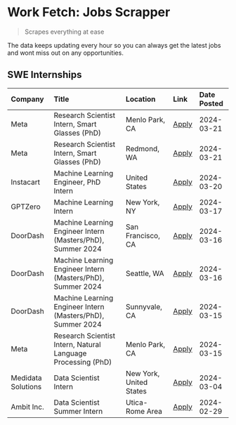 # Work Fetch: Jobs Scrapper
> Scrapes everything at ease

The data keeps updating every hour so you can always get the latest jobs and wont miss out on any opportunities.

## SWE Internships
<!--START_SECTION:workfetch-->
| Company            | Title                                                        | Location                | Link                                                                                                                                                                                                                                                                 | Date Posted   |
|:-------------------|:-------------------------------------------------------------|:------------------------|:---------------------------------------------------------------------------------------------------------------------------------------------------------------------------------------------------------------------------------------------------------------------|:--------------|
| Meta               | Research Scientist Intern, Smart Glasses (PhD)               | Menlo Park, CA          | [Apply](https://www.linkedin.com/jobs/view/research-scientist-intern-smart-glasses-phd-at-meta-3811308332?position=13&pageNum=0&refId=Iursm0yYtUkWDiZogmDJUA%3D%3D&trackingId=Zbh6YRqNYPNei3U2vGGFxA%3D%3D&trk=public_jobs_jserp-result_search-card)                 | 2024-03-21    |
| Meta               | Research Scientist Intern, Smart Glasses (PhD)               | Redmond, WA             | [Apply](https://www.linkedin.com/jobs/view/research-scientist-intern-smart-glasses-phd-at-meta-3811304794?position=14&pageNum=0&refId=Iursm0yYtUkWDiZogmDJUA%3D%3D&trackingId=RtW8KZ7VNJcxjmWYjQ0ygw%3D%3D&trk=public_jobs_jserp-result_search-card)                 | 2024-03-21    |
| Instacart          | Machine Learning Engineer, PhD Intern                        | United States           | [Apply](https://www.linkedin.com/jobs/view/machine-learning-engineer-phd-intern-at-instacart-3815634369?position=5&pageNum=0&refId=Iursm0yYtUkWDiZogmDJUA%3D%3D&trackingId=UZfl1vnF8fbZ9HtJxhnz4g%3D%3D&trk=public_jobs_jserp-result_search-card)                    | 2024-03-20    |
| GPTZero            | Machine Learning Intern                                      | New York, NY            | [Apply](https://www.linkedin.com/jobs/view/machine-learning-intern-at-gptzero-3860723963?position=11&pageNum=0&refId=Iursm0yYtUkWDiZogmDJUA%3D%3D&trackingId=NPBQ%2FouoD0j26as6ISwrFw%3D%3D&trk=public_jobs_jserp-result_search-card)                                | 2024-03-17    |
| DoorDash           | Machine Learning Engineer Intern (Masters/PhD), Summer 2024  | San Francisco, CA       | [Apply](https://www.linkedin.com/jobs/view/machine-learning-engineer-intern-masters-phd-summer-2024-at-doordash-3736457737?position=3&pageNum=0&refId=Iursm0yYtUkWDiZogmDJUA%3D%3D&trackingId=m0r5n3oJdezwF56Vtlwzgg%3D%3D&trk=public_jobs_jserp-result_search-card) | 2024-03-16    |
| DoorDash           | Machine Learning Engineer Intern (Masters/PhD), Summer 2024  | Seattle, WA             | [Apply](https://www.linkedin.com/jobs/view/machine-learning-engineer-intern-masters-phd-summer-2024-at-doordash-3736455966?position=4&pageNum=0&refId=Iursm0yYtUkWDiZogmDJUA%3D%3D&trackingId=eMR2XYpEXhvKg8KvsyCqpg%3D%3D&trk=public_jobs_jserp-result_search-card) | 2024-03-16    |
| DoorDash           | Machine Learning Engineer Intern (Masters/PhD), Summer 2024  | Sunnyvale, CA           | [Apply](https://www.linkedin.com/jobs/view/machine-learning-engineer-intern-masters-phd-summer-2024-at-doordash-3736454973?position=2&pageNum=0&refId=Iursm0yYtUkWDiZogmDJUA%3D%3D&trackingId=cNk9DqcND7MGfkLxnSNhCQ%3D%3D&trk=public_jobs_jserp-result_search-card) | 2024-03-15    |
| Meta               | Research Scientist Intern, Natural Language Processing (PhD) | Menlo Park, CA          | [Apply](https://www.linkedin.com/jobs/view/research-scientist-intern-natural-language-processing-phd-at-meta-3858718375?position=10&pageNum=0&refId=Iursm0yYtUkWDiZogmDJUA%3D%3D&trackingId=r2qJESa3F72fzNLRDHsp3A%3D%3D&trk=public_jobs_jserp-result_search-card)   | 2024-03-15    |
| Medidata Solutions | Data Scientist Intern                                        | New York, United States | [Apply](https://www.linkedin.com/jobs/view/data-scientist-intern-at-medidata-solutions-3810253704?position=12&pageNum=0&refId=Iursm0yYtUkWDiZogmDJUA%3D%3D&trackingId=N9OUfyUV0q%2FXAbUWv3K8bw%3D%3D&trk=public_jobs_jserp-result_search-card)                       | 2024-03-04    |
| Ambit Inc.         | Data Scientist Summer Intern                                 | Utica-Rome Area         | [Apply](https://www.linkedin.com/jobs/view/data-scientist-summer-intern-at-ambit-inc-3843121918?position=6&pageNum=0&refId=Iursm0yYtUkWDiZogmDJUA%3D%3D&trackingId=HpQ5w18s1pnU%2BiAoTgIi8Q%3D%3D&trk=public_jobs_jserp-result_search-card)                          | 2024-02-29    |
<!--END_SECTION:workfetch-->
